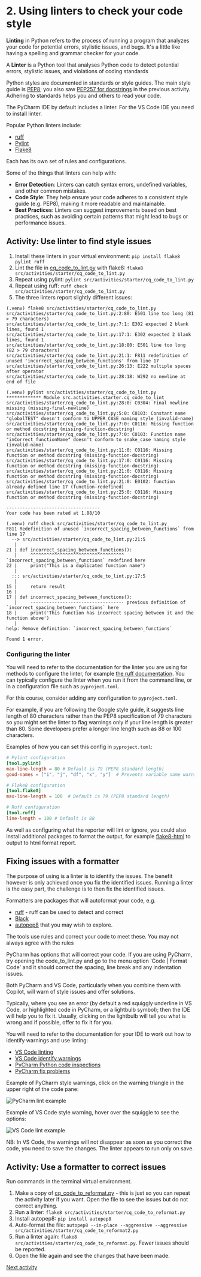# 2. Using linters to check your code style

**Linting** in Python refers to the process of running a program that analyzes your code for potential errors, stylistic
issues, and bugs. It's a little like having a spelling and grammar checker for your code.

A **Linter** is a Python tool that analyses Python code to detect potential errors, stylistic issues, and violations of
coding standards

Python styles are documented in standards or style guides. The main style guide
is [PEP8](https://peps.python.org/pep-0008/); you also saw [PEP257 for docstrings](https://peps.python.org/pep-0257/) in
the previous activity. Adhering to standards helps you and others to read your code.

The PyCharm IDE by default includes a linter. For the VS Code IDE you need to install linter.

Popular Python linters include:

- [ruff](https://pypi.org/project/ruff/)
- [Pylint](https://pypi.org/project/pylint/)
- [Flake8](https://pypi.org/project/flake8/)

Each has its own set of rules and configurations.

Some of the things that linters can help with:

- **Error Detection**: Linters can catch syntax errors, undefined variables, and other common mistakes.
- **Code Style**: They help ensure your code adheres to a consistent style guide (e.g. PEP8), making it more readable
  and maintainable.
- **Best Practices**: Linters can suggest improvements based on best practices, such as avoiding certain patterns that
  might lead to bugs or performance issues.

## Activity: Use linter to find style issues

1. Install these linters in your virtual environment: `pip install flake8 pylint ruff`
2. Lint the file in [cq_code_to_lint.py](../../src/activities/starter/cq_code_to_lint.py) with flake8:
   `flake8 src/activities/starter/cq_code_to_lint.py`
3. Repeat using pylint: `pylint src/activities/starter/cq_code_to_lint.py`
4. Repeat using ruff: `ruff check src/activities/starter/cq_code_to_lint.py`
5. The three linters report slightly different issues:

```text
(.venv) flake8 src/activities/starter/cq_code_to_lint.py
src/activities/starter/cq_code_to_lint.py:2:80: E501 line too long (81 > 79 characters)
src/activities/starter/cq_code_to_lint.py:7:1: E302 expected 2 blank lines, found 1
src/activities/starter/cq_code_to_lint.py:17:1: E302 expected 2 blank lines, found 1
src/activities/starter/cq_code_to_lint.py:18:80: E501 line too long (82 > 79 characters)
src/activities/starter/cq_code_to_lint.py:21:1: F811 redefinition of unused 'incorrect_spacing_between_functions' from line 17
src/activities/starter/cq_code_to_lint.py:26:13: E222 multiple spaces after operator
src/activities/starter/cq_code_to_lint.py:28:18: W292 no newline at end of file

(.venv) pylint src/activities/starter/cq_code_to_lint.py
************* Module src.activities.starter.cq_code_to_lint
src/activities/starter/cq_code_to_lint.py:28:0: C0304: Final newline missing (missing-final-newline)
src/activities/starter/cq_code_to_lint.py:5:0: C0103: Constant name "globalTEST" doesn't conform to UPPER_CASE naming style (invalid-name)
src/activities/starter/cq_code_to_lint.py:7:0: C0116: Missing function or method docstring (missing-function-docstring)
src/activities/starter/cq_code_to_lint.py:7:0: C0103: Function name "inCorrect_functionName" doesn't conform to snake_case naming style (invalid-name)
src/activities/starter/cq_code_to_lint.py:11:0: C0116: Missing function or method docstring (missing-function-docstring)
src/activities/starter/cq_code_to_lint.py:17:0: C0116: Missing function or method docstring (missing-function-docstring)
src/activities/starter/cq_code_to_lint.py:21:0: C0116: Missing function or method docstring (missing-function-docstring)
src/activities/starter/cq_code_to_lint.py:21:0: E0102: function already defined line 17 (function-redefined)
src/activities/starter/cq_code_to_lint.py:25:0: C0116: Missing function or method docstring (missing-function-docstring)

-----------------------------------
Your code has been rated at 1.88/10

(.venv) ruff check src/activities/starter/cq_code_to_lint.py 
F811 Redefinition of unused `incorrect_spacing_between_functions` from line 17
  --> src/activities/starter/cq_code_to_lint.py:21:5
   |
21 | def incorrect_spacing_between_functions():
   |     ^^^^^^^^^^^^^^^^^^^^^^^^^^^^^^^^^^^ `incorrect_spacing_between_functions` redefined here
22 |     print("This is a duplicated function name")
   |
  ::: src/activities/starter/cq_code_to_lint.py:17:5
   |
15 |     return result
16 |
17 | def incorrect_spacing_between_functions():
   |     ----------------------------------- previous definition of `incorrect_spacing_between_functions` here
18 |     print('This function has incorrect spacing between it and the function above')
   |
help: Remove definition: `incorrect_spacing_between_functions`

Found 1 error.
```

### Configuring the linter

You will need to refer to the documentation for the linter you are using for methods to configure the linter, for
example [the ruff documentation](https://docs.astral.sh/ruff/configuration/). You can typically configure the linter
when you run it from the command line, or in a configuration file such as `pyproject.toml`.

For this course, consider adding any configuration to `pyproject.toml`.

For example, if you are following the Google style guide, it suggests line length of 80 characters rather than the PEP8
specification of 79 characters so you might set the linter to flag warnings only if your line length is greater than 80.
Some developers prefer a longer line length such as 88 or 100 characters.

Examples of how you can set this config in `pyproject.toml`:

```toml
# Pylint configuration
[tool.pylint]
max-line-length = 80 # Default is 79 (PEP8 standard length)
good-names = ["i", "j", "df", "x", "y"]  # Prevents variable name warnings for these common names that don't meet PEP8

# Flake8 configuration
[tool.flake8]
max-line-length = 100  # Default is 79 (PEP8 standard length)

# Ruff configuration
[tool.ruff]
line-length = 100 # Default is 88
```

As well as configuring what the reporter will lint or ignore, you could also install additional packages to format the
output, for example [flake8-html](https://pypi.org/project/flake8-html/) to output to html format report.

## Fixing issues with a formatter

The purpose of using is a linter is to identify the issues. The benefit however is only achieved once you fix the
identified issues. Running a linter is the easy part, the challenge is to then fix the identified issues.

Formatters are packages that will autoformat your code, e.g.

- [ruff](https://pypi.org/project/ruff/) - ruff can be used to detect and correct
- [Black](https://black.readthedocs.io/en/stable/)
- [autopep8](https://pypi.org/project/autopep8/) that you may wish to explore.

The tools use rules and correct your code to meet these. You may not always agree with the rules

PyCharm has options that will correct your code. If you are using PyCharm, try opening the code_to_lint.py and go to the
menu option 'Code | Format Code' and it should correct the spacing, line break and any indentation issues.

Both PyCharm and VS Code, particularly when you combine them with Copilot, will warn of style issues and offer
solutions.

Typically, where you see an error (by default a red squiggly underline in VS Code, or highlighted code in PyCharm, or a
lightbulb symbol); then the IDE will help you to fix it. Usually, clicking on the lightbulb will tell you what is wrong
and if possible, offer to fix it for you.

You will need to refer to the documentation for your IDE to work out how to identify warnings and use linting:

- [VS Code linting](https://code.visualstudio.com/docs/python/linting)
- [VS Code identify warnings](https://code.visualstudio.com/Docs/editor/editingevolved#_errors-warnings)
- [PyCharm Python code inspections](https://www.jetbrains.com/help/pycharm/running-inspections.html)
- [PyCharm fix problems](https://www.jetbrains.com/help/pycharm/resolving-problems.html)

Example of PyCharm style warnings, click on the warning triangle in the upper right of the code pane:

![PyCharm lint example](../img/pycharm-lint.png)

Example of VS Code style warning, hover over the squiggle to see the options:

![VS Code lint example](../img/vsc-lint.png)

NB: In VS Code, the warnings will not disappear as soon as you correct the code, you need to save the changes. The
linter appears to run only on save.

## Activity: Use a formatter to correct issues

Run commands in the terminal virtual environment.

1. Make a copy of [cq_code_to_reformat.py](../../src/activities/starter/cq_code_to_reformat.py) - this is just so you
   can repeat the activity later if you want. Open the file to see the issues but do not correct anything.
2. Run a linter: `flake8 src/activities/starter/cq_code_to_reformat.py`
3. Install autopep8: `pip install autopep8`
4. Auto-format the file: `autopep8 --in-place --aggressive --aggressive src/activities/starter/cq_code_to_reformat2.py`
5. Run a linter again: `flake8 src/activities/starter/cq_code_to_reformat.py`. Fewer issues should be reported.
6. Open the file again and see the changes that have been made.

[Next activity](4-03-github-actions.md)